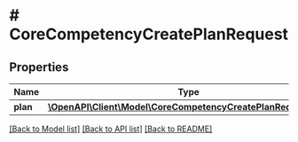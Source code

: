 # # CoreCompetencyCreatePlanRequest

## Properties

Name | Type | Description | Notes
------------ | ------------- | ------------- | -------------
**plan** | [**\OpenAPI\Client\Model\CoreCompetencyCreatePlanRequestPlan**](CoreCompetencyCreatePlanRequestPlan.md) |  |

[[Back to Model list]](../../README.md#models) [[Back to API list]](../../README.md#endpoints) [[Back to README]](../../README.md)
